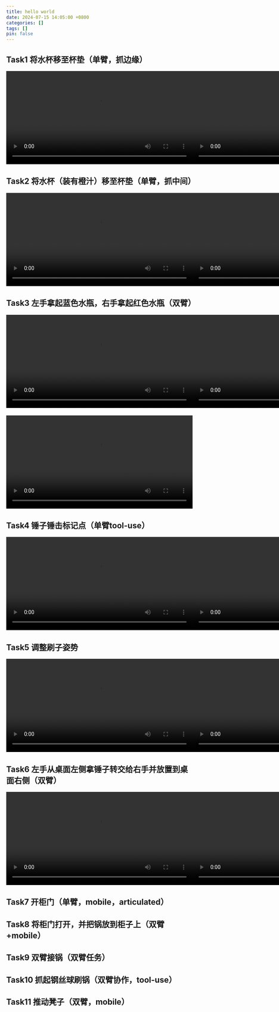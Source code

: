 ```yaml
---
title: hello world
date: 2024-07-15 14:05:00 +0800
categories: []
tags: []
pin: false
---
```



<style>
  .video-container {
    display: flex;
    justify-content: space-around;
    margin-bottom: 20px;
  }
</style>

## Task1 将水杯移至杯垫（单臂，抓边缘）

<div class="video-container">
  <!-- Top camera -->
  <video width="500" height="250" controls autoplay>
    <source src="../vedio/pick_empty_cup_top.mp4" type="video/mp4">
  </video>

  <!-- Left camera -->
  <video width="500" height="250" controls autoplay>
    <source src="../vedio/pick_empty_cup_left.mp4" type="video/mp4">
  </video>
</div>

## Task2 将水杯（装有橙汁）移至杯垫（单臂，抓中间）

<div class="video-container">
  <!-- Top camera -->
  <video width="500" height="250" controls autoplay>
    <source src="../vedio/pick_cup_with_liquid_top.mp4" type="video/mp4">
  </video>

  <!-- Left camera -->
  <video width="500" height="250" controls autoplay>
    <source src="../vedio/pick_cup_with_liquid_left.mp4" type="video/mp4">
  </video>
</div>

## Task3 左手拿起蓝色水瓶，右手拿起红色水瓶（双臂）
<div class="video-container">

  <!-- Left camera -->
  <video width="500" height="250" controls autoplay>
    <source src="../vedio/pick_bottle_left.mp4" type="video/mp4">
  </video>

  <!-- Right camera -->
  <video width="500" height="250" controls autoplay>
    <source src="../vedio/pick_bottle_right.mp4" type="video/mp4">
  </video>
</div>
<!-- Top camera -->
<video width="500" height="250" controls autoplay>
  <source src="../vedio/pick_bottle_top.mp4" type="video/mp4">
</video>

## Task4 锤子锤击标记点（单臂tool-use）

<div class="video-container">
  <!-- Top camera -->
  <video width="500" height="250" controls autoplay>
    <source src="../vedio/hammer_beat_target_top.mp4" type="video/mp4">
  </video>

  <!-- Left camera -->
  <video width="500" height="250" controls autoplay>
    <source src="../vedio/hammer_beat_target_left.mp4" type="video/mp4">
  </video>
</div>


## Task5 调整刷子姿势
<div class="video-container">
  <!-- Top camera -->
  <video width="500" height="250" controls autoplay>
    <source src="../vedio/move_brush_top.mp4" type="video/mp4">
  </video>

  <!-- Left camera -->
  <video width="500" height="250" controls autoplay>
    <source src="../vedio/move_brush_left.mp4" type="video/mp4">
  </video>

  <!-- Right camera -->
  <video width="500" height="250" controls autoplay>
    <source src="../vedio/move_brush_right.mp4" type="video/mp4">
  </video>
</div>

## Task6 左手从桌面左侧拿锤子转交给右手并放置到桌面右侧（双臂）
<div class="video-container">
  <!-- Top camera -->
  <video width="500" height="250" controls autoplay>
    <source src="../vedio/pick_hammer_top.mp4" type="video/mp4">
  </video>

  <!-- Left camera -->
  <video width="500" height="250" controls autoplay>
    <source src="../vedio/pick_hammer_left.mp4" type="video/mp4">
  </video>

  <!-- Right camera -->
  <video width="500" height="250" controls autoplay>
    <source src="../vedio/pick_hammer_right.mp4" type="video/mp4">
  </video>
</div>

## Task7 开柜门（单臂，mobile，articulated）


## Task8 将柜门打开，并把锅放到柜子上（双臂+mobile）

## Task9 双臂接锅（双臂任务）

## Task10 抓起钢丝球刷锅（双臂协作，tool-use）

## Task11 推动凳子（双臂，mobile）

